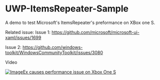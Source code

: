 # UWP-ItemsRepeater-Sample

A demo to test Microsoft's ItemsRepeater's preformance on XBox one S.

Related issue:
Issue 1: https://github.com/microsoft/microsoft-ui-xaml/issues/1699

Issue 2: https://github.com/windows-toolkit/WindowsCommunityToolkit/issues/3080

Video

[![ImageEx causes performance issue on Xbox One S](https://i.ibb.co/hFQ4Gqp/https-i-ytimg-com-vi-o-FLVUq7p9o8-hqdefault.jpg)](https://youtu.be/oFLVUq7p9o8 "ImageEx causes performance issue on Xbox One S")
